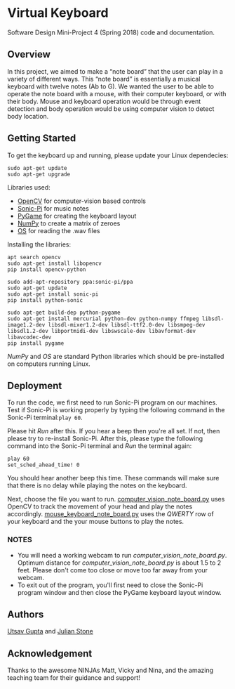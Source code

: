 # Virtual Keyboard
Software Design Mini-Project 4 (Spring 2018) code and documentation.

## Overview
In this project, we aimed to make a “note board” that the user can play in a variety of different ways.
This “note board” is essentially a musical keyboard with twelve notes (Ab to G). We wanted the user to
be able to operate the note board with a mouse, with their computer keyboard, or with their body.
Mouse and keyboard operation would be through event detection and body operation would be using
computer vision to detect body location.

## Getting Started
To get the keyboard up and running, please update your Linux dependecies:

```
sudo apt-get update
sudo apt-get upgrade
```

Libraries used:

* [OpenCV](https://docs.opencv.org/2.4.9/modules/refman.html) for computer-vision based controls
* [Sonic-Pi](http://sonic-pi.net/) for music notes
* [PyGame](http://www.pygame.org/docs/) for creating the keyboard layout
* [NumPy](https://docs.scipy.org/doc/numpy/reference/index.html) to create a matrix of zeroes
* [OS](https://github.com/python/cpython/blob/3.6/Lib/os.py) for reading the .wav files

Installing the libraries:

```
apt search opencv
sudo apt-get install libopencv
pip install opencv-python

sudo add-apt-repository ppa:sonic-pi/ppa
sudo apt-get update
sudo apt-get install sonic-pi
pip install python-sonic

sudo apt-get build-dep python-pygame
sudo apt-get install mercurial python-dev python-numpy ffmpeg libsdl-image1.2-dev libsdl-mixer1.2-dev libsdl-ttf2.0-dev libsmpeg-dev libsdl1.2-dev libportmidi-dev libswscale-dev libavformat-dev libavcodec-dev
pip install pygame
```
_NumPy_ and _OS_ are standard Python libraries which should be pre-installed on computers running Linux.  

## Deployment
To run the code, we first need to run Sonic-Pi program on our machines. Test if Sonic-Pi is working properly by typing the following command in the Sonic-Pi terminal:`play 60`.

Please hit _Run_ after this. If you hear a beep then you're all set. If not, then please try to re-install Sonic-Pi. After this, please type the following command into the Sonic-Pi terminal and _Run_ the terminal again: 
```
play 60
set_sched_ahead_time! 0
```

You should hear another beep this time. These commands will make sure that there is no delay while playing the notes on the keyboard.

Next, choose the file you want to run. [computer_vision_note_board.py](https://github.com/Utsav22G/InteractiveProgramming/blob/master/computer_vision_note_board.py) uses OpenCV to track the movement of your head and play the notes accordingly. [mouse_keyboard_note_board.py](https://github.com/Utsav22G/InteractiveProgramming/blob/master/mouse_keyboard_note_board.py) uses the _QWERTY_ row of your keyboard and the your mouse buttons to play the notes.

### NOTES
* You will need a working webcam to run _computer_vision_note_board.py_. Optimum distance for _computer_vision_note_board.py_ is about 1.5 to 2 feet. Please don't come too close or move too far away from your webcam.
* To exit out of the program, you'll first need to close the Sonic-Pi program window and then close the PyGame keyboard layout window. 

## Authors
[Utsav Gupta](https://github.com/utsav22g) and [Julian Stone](https://github.com/JulianStone5)

## Acknowledgement
Thanks to the awesome NINJAs Matt, Vicky and Nina, and the amazing teaching team for their guidance and support!
